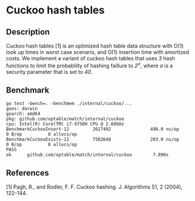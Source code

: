 # Cuckoo hash tables

## Description
Cuckoo hash tables [1] is an optimized hash table data structure with O(1) look up times in worst case scenario, and O(1) insertion time with amortized costs. We implement a variant of cuckoo hash tables that uses *3* hash functions to limit the probability of hashing faillure to _2<sup>σ</sup>_, where _σ_ is a security parameter that is set to _40_.

## Benchmark
```
go test -bench=. -benchmem ./internal/cuckoo/...                                
goos: darwin
goarch: amd64
pkg: github.com/optable/match/internal/cuckoo
cpu: Intel(R) Core(TM) i7-9750H CPU @ 2.60GHz
BenchmarkCuckooInsert-12         2627492               498.0 ns/op             0 B/op          0 allocs/op
BenchmarkCuckooExists-12         7582648               203.0 ns/op             0 B/op          0 allocs/op
PASS
ok      github.com/optable/match/internal/cuckoo        7.896s
```

## References

[1] Pagh, R., and Rodler, F. F. Cuckoo hashing. J. Algorithms 51, 2 (2004), 122–144.

